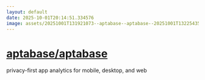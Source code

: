 ```yaml
---
layout: default
date: 2025-10-01T20:14:51.334576
image: assets/20251001T131921073--aptabase--aptabase--20251001T132254355--cropped.png
---
```


# [aptabase/aptabase](https://github.com/aptabase/aptabase)

privacy-first app analytics for mobile, desktop, and web
